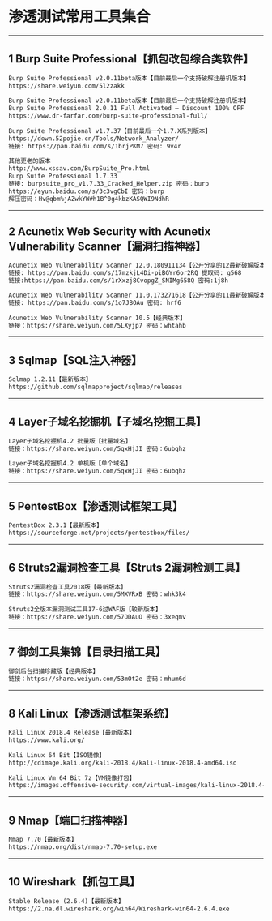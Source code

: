 ﻿# 渗透测试常用工具集合

------

## 1 Burp Suite Professional【抓包改包综合类软件】

```txt	
Burp Suite Professional v2.0.11beta版本【目前最后一个支持破解注册机版本】
https://share.weiyun.com/5l2zakk
    
Burp Suite Professional v2.0.11beta版本【目前最后一个支持破解注册机版本】
Burp Suite Professional 2.0.11 Full Activated – Discount 100% OFF
https://www.dr-farfar.com/burp-suite-professional-full/
    
Burp Suite Professional v1.7.37【目前最后一个1.7.X系列版本】
https://down.52pojie.cn/Tools/Network_Analyzer/
链接: https://pan.baidu.com/s/1brjPKM7 密码: 9v4r
	
其他更老的版本
http://www.xssav.com/BurpSuite_Pro.html
Burp Suite Professional 1.7.33
链接: burpsuite_pro_v1.7.33_Cracked_Helper.zip 密码：burp
https://eyun.baidu.com/s/3c3vgCbI 密码：burp
解压密码：Hv@qbm%jAZwkYW#h1B^0g4kbzKASQWI9NdhR
```

---

## 2 Acunetix Web Security with Acunetix Vulnerability Scanner【漏洞扫描神器】

```txt
Acunetix Web Vulnerability Scanner 12.0.180911134【公开分享的12最新破解版本】
链接: https://pan.baidu.com/s/17mzkjL4Di-piBGYr6or2RQ 提取码: g568
链接:https://pan.baidu.com/s/1rXxzj8CvopgZ_SNIMg658Q 密码:1j8h

Acunetix Web Vulnerability Scanner 11.0.173271618【公开分享的11最新破解版本】
链接: https://pan.baidu.com/s/1o7JBOAu 密码: hrf6
	
Acunetix Web Vulnerability Scanner 10.5【经典版本】
链接：https://share.weiyun.com/5LXyjp7 密码：whtahb
```

---

## 3 Sqlmap【SQL注入神器】

```txt
Sqlmap 1.2.11【最新版本】
https://github.com/sqlmapproject/sqlmap/releases
```

---

## 4 Layer子域名挖掘机【子域名挖掘工具】

```txt
Layer子域名挖掘机4.2 批量版【批量域名】
链接：https://share.weiyun.com/5qxHjJI 密码：6ubqhz
	
Layer子域名挖掘机4.2 单机版【单个域名】
链接：https://share.weiyun.com/5qxHjJI 密码：6ubqhz
```

---

## 5 PentestBox【渗透测试框架工具】

```txt
PentestBox 2.3.1【最新版本】
https://sourceforge.net/projects/pentestbox/files/	
```

---

## 6 Struts2漏洞检查工具【Struts 2漏洞检测工具】

```txt
Struts2漏洞检查工具2018版【最新版本】
链接：https://share.weiyun.com/5MXVRxB 密码：whk3k4
	
Struts2全版本漏洞测试工具17-6过WAF版【较新版本】
链接：https://share.weiyun.com/57ODAuO 密码：3xeqmv	
```

---

## 7 御剑工具集锦【目录扫描工具】

```txt
御剑后台扫描珍藏版【经典版本】
链接：https://share.weiyun.com/53mOt2e 密码：mhum6d
```

---

## 8 Kali Linux【渗透测试框架系统】 

```txt
Kali Linux 2018.4 Release【最新版本】
https://www.kali.org/
	
Kali Linux 64 Bit【ISO镜像】
http://cdimage.kali.org/kali-2018.4/kali-linux-2018.4-amd64.iso
	
Kali Linux Vm 64 Bit 7z【VM镜像打包】
https://images.offensive-security.com/virtual-images/kali-linux-2018.4-vm-amd64.7z
```

---

## 9 Nmap【端口扫描神器】

```txt
Nmap 7.70【最新版本】
https://nmap.org/dist/nmap-7.70-setup.exe	
```

---

## 10 Wireshark【抓包工具】

```txt
Stable Release (2.6.4)【最新版本】
https://2.na.dl.wireshark.org/win64/Wireshark-win64-2.6.4.exe
```